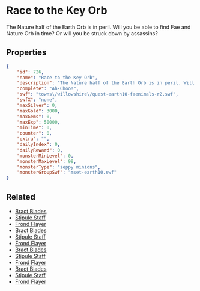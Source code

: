 # Race to the Key Orb

The Nature half of the Earth Orb is in peril. Will you be able to find Fae and Nature Orb in time? Or will you be struck down by assassins?

## Properties

```json
{
    "id": 726,
    "name": "Race to the Key Orb",
    "description": "The Nature half of the Earth Orb is in peril. Will you be able to find Fae and Nature Orb in time? Or will you be struck down by assassins?",
    "complete": "Ah-Choo!",
    "swf": "towns\/willowshire\/quest-earth10-faenimals-r2.swf",
    "swfX": "none",
    "maxSilver": 0,
    "maxGold": 3000,
    "maxGems": 0,
    "maxExp": 50000,
    "minTime": 0,
    "counter": 0,
    "extra": "",
    "dailyIndex": 0,
    "dailyReward": 0,
    "monsterMinLevel": 0,
    "monsterMaxLevel": 99,
    "monsterType": "seppy minions",
    "monsterGroupSwf": "mset-earth10.swf"
}
```

## Related

- [Bract Blades](../items/4937-bract-blades.md)
- [Stipule Staff](../items/4938-stipule-staff.md)
- [Frond Flayer](../items/4939-frond-flayer.md)
- [Bract Blades](../items/4940-bract-blades.md)
- [Stipule Staff](../items/4941-stipule-staff.md)
- [Frond Flayer](../items/4942-frond-flayer.md)
- [Bract Blades](../items/4943-bract-blades.md)
- [Stipule Staff](../items/4944-stipule-staff.md)
- [Frond Flayer](../items/4945-frond-flayer.md)
- [Bract Blades](../items/4946-bract-blades.md)
- [Stipule Staff](../items/4947-stipule-staff.md)
- [Frond Flayer](../items/4948-frond-flayer.md)

